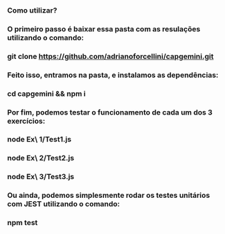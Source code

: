 ### Como utilizar?

### O primeiro passo é baixar essa pasta com as resulações utilizando o comando:

### git clone https://github.com/adrianoforcellini/capgemini.git

### Feito isso, entramos na pasta, e instalamos as dependências:

### cd capgemini && npm i

### Por fim, podemos testar o funcionamento de cada um dos 3 exercícios:

### node Ex\ 1/Test1.js

### node Ex\ 2/Test2.js

### node Ex\ 3/Test3.js

### Ou ainda, podemos simplesmente rodar os testes unitários com JEST utilizando o comando:

### npm test
